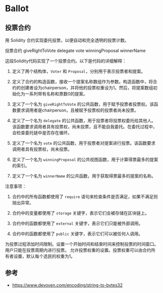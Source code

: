 # Ballot

## 投票合约

用 Solidity 合约实现委托投票，以便自动和完全透明的投票计数。

投票合约
giveRightToVote
delegate
vote
winningProposal
winnerName

这段Solidity代码实现了一个投票合约。以下是代码的详细解释：

1. 定义了两个结构体，`Voter` 和 `Proposal`，分别用于表示投票者和提案。

2. 定义了合约的构造函数，接收一个提案名称数组作为参数。构造函数中，将合约的创建者设为chairperson，并将他的投票权重设为1。然后，将提案数组初始化为一系列带有名称和票数0的提案。

3. 定义了一个名为 `giveRightToVote` 的公共函数，用于赋予投票者投票权。该函数要求调用者是chairperson，且被赋予投票权的投票者尚未投票。

4. 定义了一个名为 `delegate` 的公共函数，用于投票者将投票权委托给其他人。该函数要求调用者具有投票权，尚未投票，且不能自我委托。在委托过程中，会检查委托链中是否存在循环。

5. 定义了一个名为 `vote` 的公共函数，用于投票者对提案进行投票。该函数要求调用者具有投票权，尚未投票。

6. 定义了一个名为 `winningProposal` 的公共视图函数，用于计算得票最多的提案的索引。

7. 定义了一个名为 `winnerName` 的公共函数，用于获取得票最多的提案的名称。

注意事项：

1. 合约中的所有函数都使用了 `require` 语句来检查条件是否满足，如果不满足则抛出异常。

2. 合约中的变量都使用了 `storage` 关键字，表示它们会被存储在区块链上。

3. 合约中的函数都使用了 `external` 关键字，表示它们只能被外部调用。

4. 合约中的函数都使用了 `public` 关键字，表示它们可以被任何人调用。

为投票过程添加时间限制。设置一个开始时间和结束时间来控制投票的时间窗口。用户只能在投票周期内进行投票。
允许投票权重的设置。投票权重可以由合约所有者设置，默认每个选民的权重为1。

## 参考

- <https://www.devoven.com/encoding/string-to-bytes32>
